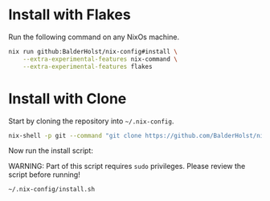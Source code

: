 # Install with Flakes
Run the following command on any NixOs machine.

```bash
nix run github:BalderHolst/nix-config#install \
    --extra-experimental-features nix-command \
    --extra-experimental-features flakes
```

# Install with Clone

Start by cloning the repository into `~/.nix-config`.

```bash
nix-shell -p git --command "git clone https://github.com/BalderHolst/nix-hyprland-config ~/.nix-config"
```

Now run the install script:

WARNING: Part of this script requires `sudo` privileges. Please review the script before running!

```bash
~/.nix-config/install.sh
```
